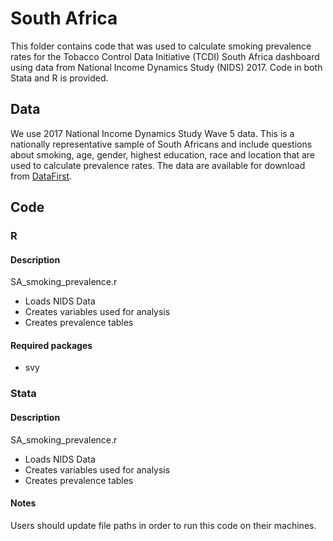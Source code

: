# South Africa

This folder contains code that was used to calculate smoking prevalence rates for the Tobacco Control Data Initiative (TCDI) South Africa dashboard using data from National Income Dynamics Study (NIDS) 2017. Code in both Stata and R is provided.


## Data
We use 2017 National Income Dynamics Study Wave 5 data. This is a nationally representative sample of South Africans and include questions about smoking, age, gender, highest education, race and location that are used to calculate prevalence rates. The data are available for download from [DataFirst]("https://www.datafirst.uct.ac.za/dataportal/index.php/catalog/712").

## Code
### R
#### Description
SA_smoking_prevalence.r
* Loads NIDS Data
* Creates variables used for analysis
* Creates prevalence tables

#### Required packages
* svy




### Stata
#### Description
SA_smoking_prevalence.r
* Loads NIDS Data
* Creates variables used for analysis
* Creates prevalence tables

#### Notes
Users should update file paths in order to run this code on their machines.
